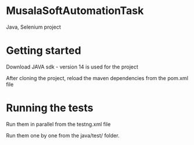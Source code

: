 # MusalaSoftAutomationTask

Java, Selenium project

# Getting started

Download JAVA sdk - version 14 is used for the project

After cloning the project, reload the maven dependencies from the pom.xml file

# Running the tests

Run them in parallel from the testng.xml file

Run them one by one from the java/test/ folder.
